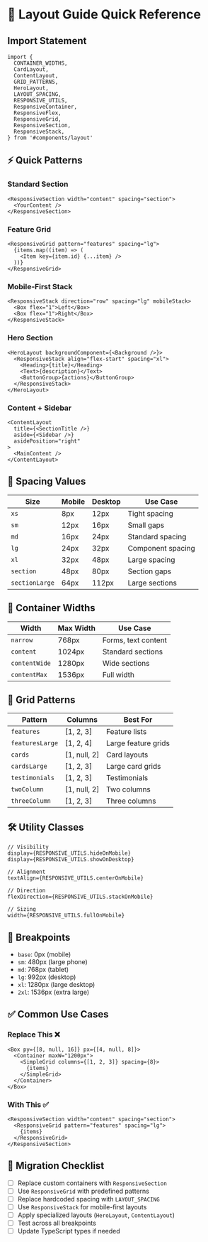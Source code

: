 # 🚀 Layout Guide Quick Reference

## Import Statement

```tsx
import {
  CONTAINER_WIDTHS,
  CardLayout,
  ContentLayout,
  GRID_PATTERNS,
  HeroLayout,
  LAYOUT_SPACING,
  RESPONSIVE_UTILS,
  ResponsiveContainer,
  ResponsiveFlex,
  ResponsiveGrid,
  ResponsiveSection,
  ResponsiveStack,
} from '#components/layout'
```

## ⚡ Quick Patterns

### Standard Section

```tsx
<ResponsiveSection width="content" spacing="section">
  <YourContent />
</ResponsiveSection>
```

### Feature Grid

```tsx
<ResponsiveGrid pattern="features" spacing="lg">
  {items.map((item) => (
    <Item key={item.id} {...item} />
  ))}
</ResponsiveGrid>
```

### Mobile-First Stack

```tsx
<ResponsiveStack direction="row" spacing="lg" mobileStack>
  <Box flex="1">Left</Box>
  <Box flex="1">Right</Box>
</ResponsiveStack>
```

### Hero Section

```tsx
<HeroLayout backgroundComponent={<Background />}>
  <ResponsiveStack align="flex-start" spacing="xl">
    <Heading>{title}</Heading>
    <Text>{description}</Text>
    <ButtonGroup>{actions}</ButtonGroup>
  </ResponsiveStack>
</HeroLayout>
```

### Content + Sidebar

```tsx
<ContentLayout
  title={<SectionTitle />}
  aside={<Sidebar />}
  asidePosition="right"
>
  <MainContent />
</ContentLayout>
```

## 📏 Spacing Values

| Size           | Mobile | Desktop | Use Case          |
| -------------- | ------ | ------- | ----------------- |
| `xs`           | 8px    | 12px    | Tight spacing     |
| `sm`           | 12px   | 16px    | Small gaps        |
| `md`           | 16px   | 24px    | Standard spacing  |
| `lg`           | 24px   | 32px    | Component spacing |
| `xl`           | 32px   | 48px    | Large spacing     |
| `section`      | 48px   | 80px    | Section gaps      |
| `sectionLarge` | 64px   | 112px   | Large sections    |

## 📐 Container Widths

| Width         | Max Width | Use Case            |
| ------------- | --------- | ------------------- |
| `narrow`      | 768px     | Forms, text content |
| `content`     | 1024px    | Standard sections   |
| `contentWide` | 1280px    | Wide sections       |
| `contentMax`  | 1536px    | Full width          |

## 🎯 Grid Patterns

| Pattern         | Columns      | Best For            |
| --------------- | ------------ | ------------------- |
| `features`      | [1, 2, 3]    | Feature lists       |
| `featuresLarge` | [1, 2, 4]    | Large feature grids |
| `cards`         | [1, null, 2] | Card layouts        |
| `cardsLarge`    | [1, 2, 3]    | Large card grids    |
| `testimonials`  | [1, 2, 3]    | Testimonials        |
| `twoColumn`     | [1, null, 2] | Two columns         |
| `threeColumn`   | [1, 2, 3]    | Three columns       |

## 🛠️ Utility Classes

```tsx
// Visibility
display={RESPONSIVE_UTILS.hideOnMobile}
display={RESPONSIVE_UTILS.showOnDesktop}

// Alignment
textAlign={RESPONSIVE_UTILS.centerOnMobile}

// Direction
flexDirection={RESPONSIVE_UTILS.stackOnMobile}

// Sizing
width={RESPONSIVE_UTILS.fullOnMobile}
```

## 📱 Breakpoints

- `base`: 0px (mobile)
- `sm`: 480px (large phone)
- `md`: 768px (tablet)
- `lg`: 992px (desktop)
- `xl`: 1280px (large desktop)
- `2xl`: 1536px (extra large)

## ✅ Common Use Cases

### Replace This ❌

```tsx
<Box py={[8, null, 16]} px={[4, null, 8]}>
  <Container maxW="1200px">
    <SimpleGrid columns={[1, 2, 3]} spacing={8}>
      {items}
    </SimpleGrid>
  </Container>
</Box>
```

### With This ✅

```tsx
<ResponsiveSection width="content" spacing="section">
  <ResponsiveGrid pattern="features" spacing="lg">
    {items}
  </ResponsiveGrid>
</ResponsiveSection>
```

## 🔧 Migration Checklist

- [ ] Replace custom containers with `ResponsiveSection`
- [ ] Use `ResponsiveGrid` with predefined patterns
- [ ] Replace hardcoded spacing with `LAYOUT_SPACING`
- [ ] Use `ResponsiveStack` for mobile-first layouts
- [ ] Apply specialized layouts (`HeroLayout`, `ContentLayout`)
- [ ] Test across all breakpoints
- [ ] Update TypeScript types if needed

